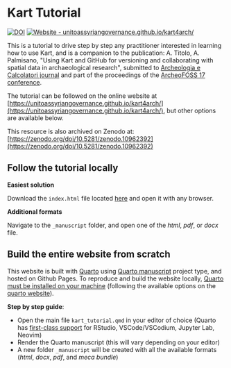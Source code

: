 # Kart Tutorial

[![DOI](https://zenodo.org/badge/785333116.svg)](https://zenodo.org/doi/10.5281/zenodo.10962392) [![Website - unitoassyriangovernance.github.io/kart4arch/](https://img.shields.io/badge/Website-unitoassyriangovernance.github.io%2Fkart4arch%2F-2ea44f?logo=quarto)](https://unitoassyriangovernance.github.io/kart4arch/)

This is a tutorial to drive step by step any practitioner interested in learning how to use Kart, and is a companion to the publication: A. Titolo, A. Palmisano, "Using Kart and GitHub for versioning and collaborating with spatial data in archaeological research", submitted to [Archeologia e Calcolatori journal](https://www.archcalc.cnr.it/) and part of the proceedings of the [ArcheoFOSS 17 conference](https://www.archeofoss.org/2023/).

The tutorial can be followed on the online website at [https://unitoassyriangovernance.github.io/kart4arch/](https://unitoassyriangovernance.github.io/kart4arch/), but other options are available below.

This resource is also archived on Zenodo at: [https://zenodo.org/doi/10.5281/zenodo.10962392](https://zenodo.org/doi/10.5281/zenodo.10962392)

## Follow the tutorial locally

**Easiest solution**

Download the `index.html` file located [here](/_manuscript/index.html) and open it with any browser.

**Additional formats**

Navigate to the `_manuscript` folder, and open one of the _html_, _pdf_, or _docx_ file.

## Build the entire website from scratch

This website is built with [Quarto](https://quarto.org) using [Quarto manuscript](https://quarto.org/docs/manuscripts/) project type, and hosted on Github Pages. To reproduce and build the website locally, <u>Quarto must be installed on your machine</u> (following the available options on the [quarto website](https://quarto.org/docs/get-started/)).

**Step by step guide**:
- Open the main file `kart_tutorial.qmd` in your editor of choice (Quarto has [first-class support](https://quarto.org/docs/get-started/) for RStudio, VSCode/VSCodium, Jupyter Lab, Neovim)
- Render the Quarto manuscript (this will vary depending on your editor)
- A new folder `_manuscript` will be created with all the available formats (_html_, _docx_, _pdf_, and _meca bundle_)